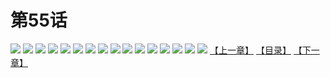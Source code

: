 # 第55话
![](https://s2.baozimh.com/scomic/yuekanshaonuyeqijun-chunquan/0/59-9brl/1.jpg)
![](https://s2.baozimh.com/scomic/yuekanshaonuyeqijun-chunquan/0/59-9brl/2.jpg)
![](https://s2.baozimh.com/scomic/yuekanshaonuyeqijun-chunquan/0/59-9brl/3.jpg)
![](https://s2.baozimh.com/scomic/yuekanshaonuyeqijun-chunquan/0/59-9brl/4.jpg)
![](https://s2.baozimh.com/scomic/yuekanshaonuyeqijun-chunquan/0/59-9brl/5.jpg)
![](https://s2.baozimh.com/scomic/yuekanshaonuyeqijun-chunquan/0/59-9brl/6.jpg)
![](https://s2.baozimh.com/scomic/yuekanshaonuyeqijun-chunquan/0/59-9brl/7.jpg)
![](https://s2.baozimh.com/scomic/yuekanshaonuyeqijun-chunquan/0/59-9brl/8.jpg)
![](https://s2.baozimh.com/scomic/yuekanshaonuyeqijun-chunquan/0/59-9brl/9.jpg)
![](https://s2.baozimh.com/scomic/yuekanshaonuyeqijun-chunquan/0/59-9brl/10.jpg)
![](https://s2.baozimh.com/scomic/yuekanshaonuyeqijun-chunquan/0/59-9brl/11.jpg)
![](https://s2.baozimh.com/scomic/yuekanshaonuyeqijun-chunquan/0/59-9brl/12.jpg)
![](https://s2.baozimh.com/scomic/yuekanshaonuyeqijun-chunquan/0/59-9brl/13.jpg)
![](https://s2.baozimh.com/scomic/yuekanshaonuyeqijun-chunquan/0/59-9brl/14.jpg)
![](https://s2.baozimh.com/scomic/yuekanshaonuyeqijun-chunquan/0/59-9brl/15.jpg)
![](https://s2.baozimh.com/scomic/yuekanshaonuyeqijun-chunquan/0/59-9brl/16.jpg)
[【上一章】](./59.md)
[【目录】](./README.md)
[【下一章】](./61.md)
